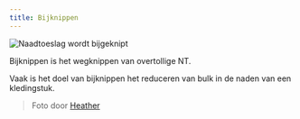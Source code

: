 ```yaml
---
title: Bijknippen
---
```


![Naadtoeslag wordt bijgeknipt](trimming.jpg)

Bijknippen is het wegknippen van overtollige NT.

Vaak is het doel van bijknippen het reduceren van bulk in de naden van een kledingstuk.

> Foto door [Heather](http://www.feathersflights.com/2011/02/trimming-and-grading-seams.html)